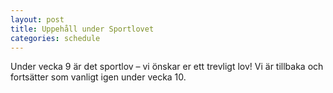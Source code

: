 ```yaml
---
layout: post
title: Uppehåll under Sportlovet
categories: schedule
---
```


Under vecka 9 är det sportlov – vi önskar er ett trevligt lov!
Vi är tillbaka och fortsätter som vanligt igen under vecka 10.
